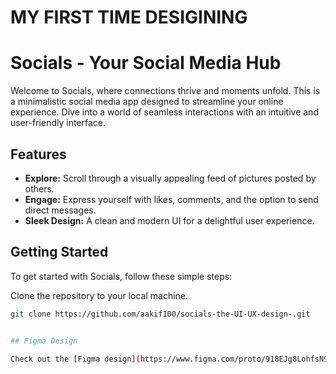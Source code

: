# MY FIRST TIME DESIGINING 
# Socials - Your Social Media Hub

Welcome to Socials, where connections thrive and moments unfold. This is a minimalistic social media app designed to streamline your online experience. Dive into a world of seamless interactions with an intuitive and user-friendly interface.

## Features

- **Explore:** Scroll through a visually appealing feed of pictures posted by others.
- **Engage:** Express yourself with likes, comments, and the option to send direct messages.
- **Sleek Design:** A clean and modern UI for a delightful user experience.


## Getting Started

To get started with Socials, follow these simple steps:

 Clone the repository to your local machine.
   ```bash
   git clone https://github.com/aakif100/socials-the-UI-UX-design-.git


## Figma Design

Check out the [Figma design](https://www.figma.com/proto/918EJg8LohfsN9uuT2mN2t/Untitled?page-id=0%3A1&type=design&node-id=2-2&viewport=499%2C726%2C1.08&t=TD2aNiJZcBUevPWb-1&scaling=scale-down&mode=design) for an in-depth view of the app.
